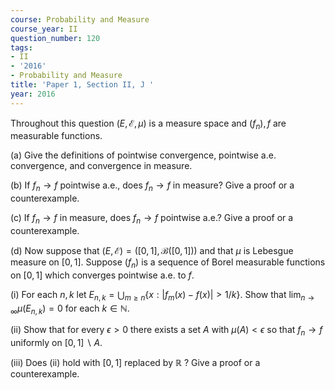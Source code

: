 ```yaml
---
course: Probability and Measure
course_year: II
question_number: 120
tags:
- II
- '2016'
- Probability and Measure
title: 'Paper 1, Section II, J '
year: 2016
---
```




Throughout this question $(E, \mathcal{E}, \mu)$ is a measure space and $\left(f_{n}\right), f$ are measurable functions.

(a) Give the definitions of pointwise convergence, pointwise a.e. convergence, and convergence in measure.

(b) If $f_{n} \rightarrow f$ pointwise a.e., does $f_{n} \rightarrow f$ in measure? Give a proof or a counterexample.

(c) If $f_{n} \rightarrow f$ in measure, does $f_{n} \rightarrow f$ pointwise a.e.? Give a proof or a counterexample.

(d) Now suppose that $(E, \mathcal{E})=([0,1], \mathcal{B}([0,1]))$ and that $\mu$ is Lebesgue measure on $[0,1]$. Suppose $\left(f_{n}\right)$ is a sequence of Borel measurable functions on $[0,1]$ which converges pointwise a.e. to $f$.

(i) For each $n, k$ let $E_{n, k}=\bigcup_{m \geqslant n}\left\{x:\left|f_{m}(x)-f(x)\right|>1 / k\right\}$. Show that $\lim _{n \rightarrow \infty} \mu\left(E_{n, k}\right)=0$ for each $k \in \mathbb{N}$.

(ii) Show that for every $\epsilon>0$ there exists a set $A$ with $\mu(A)<\epsilon$ so that $f_{n} \rightarrow f$ uniformly on $[0,1] \backslash A$.

(iii) Does (ii) hold with $[0,1]$ replaced by $\mathbb{R}$ ? Give a proof or a counterexample.